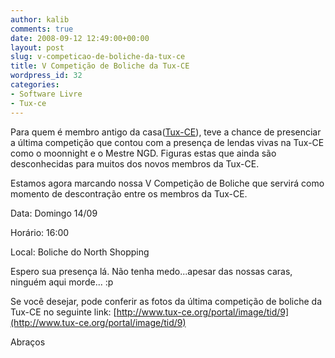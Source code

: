 ```yaml
---
author: kalib
comments: true
date: 2008-09-12 12:49:00+00:00
layout: post
slug: v-competicao-de-boliche-da-tux-ce
title: V Competição de Boliche da Tux-CE
wordpress_id: 32
categories:
- Software Livre
- Tux-ce
---
```


Para quem é membro antigo da casa([Tux-CE](http://www.tux-ce.org/)), teve a chance de presenciar a última competição que contou com a presença de lendas vivas na Tux-CE como o moonnight e o Mestre NGD. Figuras estas que ainda são desconhecidas para muitos dos novos membros da Tux-CE.




Estamos agora marcando nossa V Competição de Boliche que servirá como momento de descontração entre os membros da Tux-CE.




Data: Domingo 14/09  

Horário: 16:00  

Local: Boliche do North Shopping




Espero sua presença lá. Não tenha medo...apesar das nossas caras, ninguém aqui morde... :p




Se você desejar, pode conferir as fotos da última competição de boliche da Tux-CE no seguinte link: [http://www.tux-ce.org/portal/image/tid/9](http://www.tux-ce.org/portal/image/tid/9)




Abraços